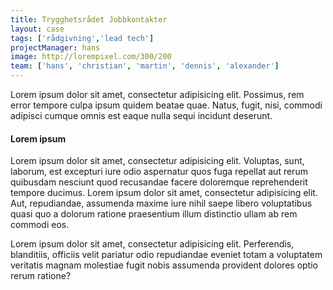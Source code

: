 ```yaml
---
title: Trygghetsrådet Jobbkontakter
layout: case
tags: ['rådgivning','lead tech']
projectManager: hans
image: http://lorempixel.com/300/200
team: ['hans', 'christian', 'martin', 'dennis', 'alexander']
---
```


Lorem ipsum dolor sit amet, consectetur adipisicing elit. Possimus, rem error tempore culpa ipsum quidem beatae quae. Natus, fugit, nisi, commodi adipisci cumque omnis est eaque nulla sequi incidunt deserunt.

#### Lorem ipsum
Lorem ipsum dolor sit amet, consectetur adipisicing elit. Voluptas, sunt, laborum, est excepturi iure odio aspernatur quos fuga repellat aut rerum quibusdam nesciunt quod recusandae facere doloremque reprehenderit tempore ducimus. Lorem ipsum dolor sit amet, consectetur adipisicing elit. Aut, repudiandae, assumenda maxime iure nihil saepe libero voluptatibus quasi quo a dolorum ratione praesentium illum distinctio ullam ab rem commodi eos.

Lorem ipsum dolor sit amet, consectetur adipisicing elit. Perferendis, blanditiis, officiis velit pariatur odio repudiandae eveniet totam a voluptatem veritatis magnam molestiae fugit nobis assumenda provident dolores optio rerum ratione?